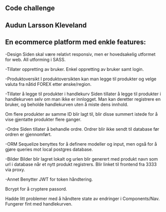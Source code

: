 ## Code challenge 
## Audun Larsson Kleveland

## En ecommerce platform med enkle features:
-Design
Siden skal være relativt responsiv, men er hovedsakelig utformet for web. All utforming i SASS.

-Tillater oppretting av bruker.
Enkel oppretting av bruker samt login.

-Produktoversikt
I produktoversikten kan man legge til produkter og velge valuta fra nåtid FOREX etter ønske/region.


-Tillater å legge til produkter i handlekurv
Siden tillater å legge til produkter i handlekurven selv om man
ikke er innlogget. Man kan deretter registrere en bruker, og beholde handlekurven uten å miste dens innhold.

Om flere produkter av samme ID blir lagt til,  blir disse summert istede for å vise gjentatte produkter flere ganger.

-Ordre
Siden tillater å behandle ordre. Ordrer blir ikke sendt til database før ordren er gjennomført. 

-ORM
Sequelize benyttes for å definere modeller og input, men også for å gjøre queries mot local postgres database.

-Bilder
Bilder blir lagret lokalt og urlen blir generert med produkt navn som url i database når et nytt produkt registrers. Blir linket til frontend fra 3333 via proxy. 

-Annet
Benytter JWT for token håndtering.

Bcrypt for å cryptere passord.

Hadde litt problemer med å håndtere state av endringer i Components/Nav. Fungerer fint med handlekurven.


